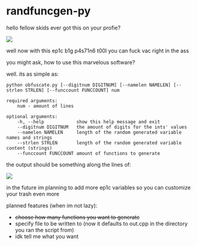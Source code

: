 # randfuncgen-py
hello fellow skids
ever got this on your profie?

![](https://u.teknik.io/gc3rt.png)

well now with this ep1c b1g p4s71n6 t00l you can fuck vac right in the ass

you might ask, how to use this marvelous software?

well. its as simple as:

```
python obfuscate.py [--digitnum DIGITNUM] [--namelen NAMELEN] [--strlen STRLEN] [--funccount FUNCCOUNT] num

required arguments:
	num - amount of lines

optional arguments:
	-h, --help            show this help message and exit
	--digitnum DIGITNUM   the amount of digits for the ints' values
	--namelen NAMELEN     length of the random generated variable names and strings
	--strlen STRLEN       length of the random generated variable content (strings)
	--funccount FUNCCOUNT amount of functions to generate
```

the output should be something along the lines of:

![](https://u.teknik.io/5jXQn.png)

in the future im planning to add more ep1c variables so you can customize your trash even more

planned features (when im not lazy):
- ~~choose how many functions you want to generate~~
- specify file to be written to (now it defaults to out.cpp in the directory you ran the script from)
- idk tell me what you want
